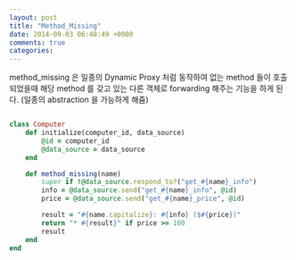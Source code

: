 ```yaml
---
layout: post
title: "Method_Missing"
date: 2014-09-03 06:48:49 +0000
comments: true
categories: 
---
```


method_missing 은 일종의 Dynamic Proxy 처럼 동작하여 없는 method 들이 호출되었을때 해당 method 를 갖고 있는 다른 객체로 forwarding 해주는 기능을 하게 된다. (일종의 abstraction 을 가능하게 해줌)

```ruby

class Computer
	def initialize(computer_id, data_source)
		@id = computer_id
		@data_source = data_source
	end

	def method_missing(name)
		super if !@data_source.respond_to?("get_#{name}_info")
		info = @data_source.send("get_#{name}_info", @id)
		price = @data_source.send("get_#{name}_price", @id)

		result = "#{name.capitalize}: #{info} ($#{price})"
		return "* #{result}" if price >= 100
		result
	end
end

```
